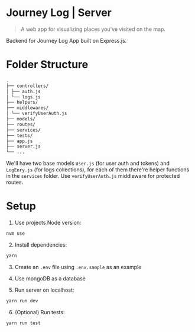 # Journey Log | Server

> A web app for visualizing places you've visited on the map.

Backend for Journey Log App built on Express.js.

# Folder Structure

```sh
.
├── controllers/
│ ├── auth.js
│ └── logs.js
├── helpers/
├── middlewares/
│ └── verifyUserAuth.js
├── models/
├── routes/
├── services/
├── tests/
├── app.js
├── server.js
└── ...
```

We'll have two base models `User.js` (for user auth and tokens) and `LogEnry.js` (for logs collections), for each of them there're helper functions in the `services` folder. Use `verifyUserAuth.js` middleware for protected routes.

# Setup

1. Use projects Node version:

```sh
nvm use
```

2. Install dependencies:

```sh
yarn
```

3. Create an `.env` file using `.env.sample` as an example

4. Use mongoDB as a database

5. Run server on localhost:

```sh
yarn run dev
```

6. (Optional) Run tests:

```sh
yarn run test
```

